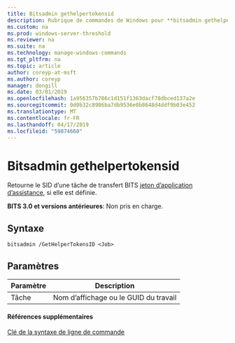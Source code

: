 ```yaml
---
title: Bitsadmin gethelpertokensid
description: Rubrique de commandes de Windows pour **bitsadmin gethelpertokensid** -retourne le SID du jeton d’application d’assistance d’un travail de transfert BITS, si elle est définie.
ms.custom: na
ms.prod: windows-server-threshold
ms.reviewer: na
ms.suite: na
ms.technology: manage-windows-commands
ms.tgt_pltfrm: na
ms.topic: article
author: coreyp-at-msft
ms.author: coreyp
manager: dongill
ms.date: 03/01/2019
ms.openlocfilehash: 1a956357b786c1d151f1363dacf78dbced137a2e
ms.sourcegitcommit: 0d0b32c8986ba7db9536e0b8648d4ddf9b03e452
ms.translationtype: MT
ms.contentlocale: fr-FR
ms.lasthandoff: 04/17/2019
ms.locfileid: "59874660"
---
```

# <a name="bitsadmin-gethelpertokensid"></a>Bitsadmin gethelpertokensid

Retourne le SID d’une tâche de transfert BITS [jeton d’application d’assistance](/windows/desktop/bits/helper-tokens-for-bits-transfer-jobs), si elle est définie.

**BITS 3.0 et versions antérieures**: Non pris en charge.

## <a name="syntax"></a>Syntaxe

```
bitsadmin /GetHelperTokensID <Job>
```

## <a name="parameters"></a>Paramètres

|Paramètre|Description|
|---------|-----------|
|Tâche|Nom d’affichage ou le GUID du travail|

#### <a name="additional-references"></a>Références supplémentaires

[Clé de la syntaxe de ligne de commande](command-line-syntax-key.md)
